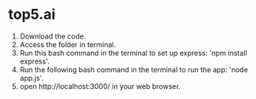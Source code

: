 # top5.ai

1) Download the code.
2) Access the folder in terminal. 
3) Run this bash command in the terminal to set up express: 'npm install express'.
4) Run the following bash command in the terminal to run the app: 'node app.js'.
5) open http://localhost:3000/ in your web browser. 

